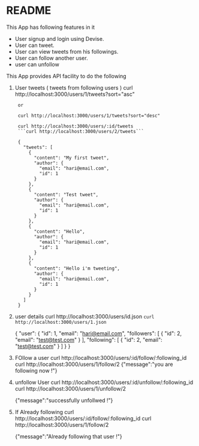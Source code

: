 # README

This App has following features in it

* User signup and login using Devise.
* User can tweet.
* User can view tweets from his followings.
* User can follow another user.
* user can unfollow


This App provides API facility to do the following

1. User tweets ( tweets from following users )
		curl http://localhost:3000/users/1/tweets?sort="asc"

		or

		curl http://localhost:3000/users/1/tweets?sort="desc"

		curl http://localhost:3000/users/:id/tweets
		```curl http://localhost:3000/users/2/tweets```

		{
		  "tweets": [
		    {
		      "content": "My first tweet",
		      "author": {
		        "email": "hari@email.com",
		        "id": 1
		      }
		    },
		    {
		      "content": "Test tweet",
		      "author": {
		        "email": "hari@email.com",
		        "id": 1
		      }
		    },
		    {
		      "content": "Hello",
		      "author": {
		        "email": "hari@email.com",
		        "id": 1
		      }
		    },
		    {
		      "content": "Hello i'm tweeting",
		      "author": {
		        "email": "hari@email.com",
		        "id": 1
		      }
		    }
		  ]
		}

2. user details
	curl http://localhost:3000/users/id.json
	```curl http://localhost:3000/users/1.json```

	{
	  "user": {
	    "id": 1,
	    "email": "hari@email.com",
	    "followers": [
	      {
	        "id": 2,
	        "email": "test@test.com"
	      }
	    ],
	    "following": [
	      {
	        "id": 2,
	        "email": "test@test.com"
	      }
	    ]
	  }
	}

3. FOllow a user
  curl http://localhost:3000/users/:id/follow/:following_id
	curl http://localhost:3000/users/1/follow/2
	{"message":"you are following now !"}

4. unfollow User
	curl http://localhost:3000/users/:id/unfollow/:following_id
	curl http://localhost:3000/users/1/unfollow/2

	{"message":"successfully unfollwed !"}


5. If Already following
	curl http://localhost:3000/users/:id/follow/:following_id
	curl http://localhost:3000/users/1/follow/2

	{"message":"Already following that user !"}
